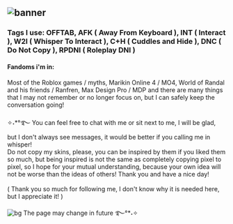 ## ![banner](https://github.com/user-attachments/assets/6f35de93-0e4e-41d0-ba6d-6d37acc90752)

### Tags I use: OFFTAB, AFK ( Away From Keyboard ), INT ( Interact ), W2I ( Whisper To Interact ), C+H ( Cuddles and Hide ), DNC ( Do Not Copy ), RPDNI ( Roleplay DNI )<br/>
#### Fandoms i'm in: 
Most of the Roblox games / myths, 
Marikin Online 4 / MO4, 
World of Randal and his friends / Ranfren, 
Max Design Pro / MDP and there are many things that I may not remember or no longer focus on, but I can safely keep the conversation going!<br/>
<br/>✧˖*°࿐ You can feel free to chat with me or sit next to me, I will be glad, but I don't always see messages, it would be better if you calling me in whisper!<br/>
Do not copy my skins, please, you can be inspired by them if you liked them so much, but being inspired is not the same as completely copying pixel to pixel, so I hope for your mutual understanding, because your own idea will not be worse than the ideas of others! Thank you and have a nice day!<br/>
<br/>( Thank you so much for following me, I don't know why it is needed here, but I appreciate it! )

![bg](https://github.com/user-attachments/assets/f29786d4-ad80-4f7c-9a3c-44203dcf9f6a)
The page may change in future ࿐°*˖✧
